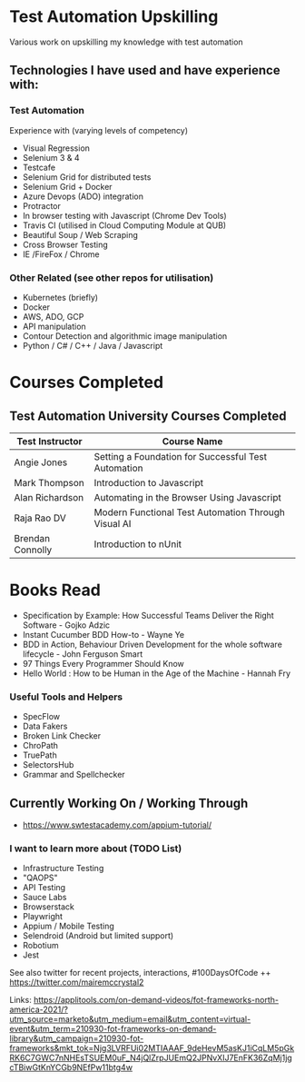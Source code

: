
# Test Automation Upskilling

Various work on upskilling my knowledge with test automation 

## Technologies I have used and have experience with: 

### Test Automation
Experience with (varying levels of competency) 
- Visual Regression 
- Selenium 3 & 4 
- Testcafe 
- Selenium Grid for distributed tests
- Selenium Grid + Docker
- Azure Devops (ADO) integration 
- Protractor
- In browser testing with Javascript (Chrome Dev Tools) 
- Travis CI (utilised in Cloud Computing Module at QUB) 
- Beautiful Soup / Web Scraping 
- Cross Browser Testing 
- IE /FireFox / Chrome

### Other Related (see other repos for utilisation)
- Kubernetes (briefly)
- Docker 
- AWS, ADO, GCP
- API manipulation 
- Contour Detection and algorithmic image manipulation 
- Python / C# / C++ / Java / Javascript 


# Courses Completed

## Test Automation University Courses Completed


| Test Instructor | Course Name  |
|--|--|
| Angie Jones  | Setting a Foundation for Successful Test Automation  |
| Mark Thompson | Introduction to Javascript |
| Alan Richardson | Automating in the Browser Using Javascript |
| Raja Rao DV | Modern Functional Test Automation Through Visual AI |
| Brendan Connolly | Introduction to nUnit |


# Books Read

- Specification by Example: How Successful Teams Deliver the Right Software - Gojko Adzic
- Instant Cucumber BDD How-to - Wayne Ye 
- BDD in Action, Behaviour Driven Development for the whole software lifecycle - John Ferguson Smart 
- 97 Things Every Programmer Should Know
- Hello World : How to be Human in the Age of the Machine - Hannah Fry

### Useful Tools and Helpers
- SpecFlow
- Data Fakers 
- Broken Link Checker
- ChroPath 
- TruePath
- SelectorsHub
- Grammar and Spellchecker

## Currently Working On / Working Through
- https://www.swtestacademy.com/appium-tutorial/ 

### I want to learn more about (TODO List) 
- Infrastructure Testing 
- "QAOPS"
- API Testing 
- Sauce Labs
- Browserstack
- Playwright
- Appium / Mobile Testing 
- Selendroid (Android but limited support) 
- Robotium 
- Jest

See also twitter for recent projects, interactions, #100DaysOfCode ++ 
https://twitter.com/mairemccrystal2

Links: 
https://applitools.com/on-demand-videos/fot-frameworks-north-america-2021/?utm_source=marketo&utm_medium=email&utm_content=virtual-event&utm_term=210930-fot-frameworks-on-demand-library&utm_campaign=210930-fot-frameworks&mkt_tok=Njg3LVRFUi02MTIAAAF_9deHevM5asKJ1iCqLM5pGkRK6C7GWC7nNHEsTSUEM0uF_N4jQlZrpJUEmQ2JPNvXIJ7EnFK36ZqMj1jgcTBiwGtKnYCGb9NEfPw11btg4w
